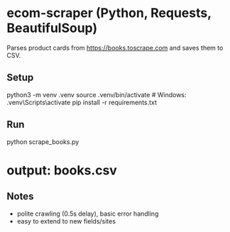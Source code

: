 # ecom-scraper (Python, Requests, BeautifulSoup)

Parses product cards from https://books.toscrape.com and saves them to CSV.

## Setup
python3 -m venv .venv
source .venv/bin/activate   # Windows: .venv\Scripts\activate
pip install -r requirements.txt

## Run
python scrape_books.py
# output: books.csv

## Notes
- polite crawling (0.5s delay), basic error handling
- easy to extend to new fields/sites
